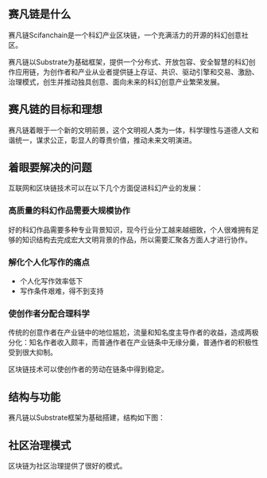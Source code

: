 ## 赛凡链是什么

赛凡链Scifanchain是一个科幻产业区块链，一个充满活力的开源的科幻创意社区。

赛凡链以Substrate为基础框架，提供一个分布式、开放包容、安全智慧的科幻创作应用链，为创作者和产业从业者提供链上存证、共识、驱动引擎和交易、激励、治理模式，创生并推动独具创意、面向未来的科幻创意产业繁荣发展。

## 赛凡链的目标和理想

赛凡链着眼于一个新的文明前景，这个文明视人类为一体，科学理性与道德人文和谐统一，谋求公正，彰显人的尊贵价值，推动未来文明演进。

## 着眼要解决的问题

互联网和区块链技术可以在以下几个方面促进科幻产业的发展：

### 高质量的科幻作品需要大规模协作

好的科幻作品需要多种专业背景知识，现今行业分工越来越细致，个人很难拥有足够的知识结构去完成宏大文明背景的作品，所以需要汇聚各方面人才进行协作。

### 解化个人化写作的痛点

- 个人化写作效率低下
- 写作条件艰难，得不到支持

### 使创作者分配合理科学

传统的创意作者在产业链中的地位尴尬，流量和知名度主导作者的收益，造成两极分化：知名作者收入颇丰，而普通作者在产业链条中无缘分羹，普通作者的积极性受到很大抑制。

区块链技术可以使创作者的劳动在链条中得到稳定。

## 结构与功能

赛凡链以Substrate框架为基础搭建，结构如下图：

## 社区治理模式

区块链为社区治理提供了很好的模式。
